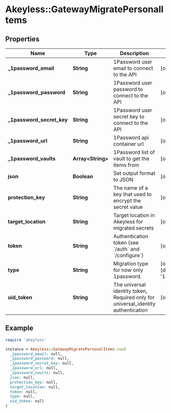 # Akeyless::GatewayMigratePersonalItems

## Properties

| Name | Type | Description | Notes |
| ---- | ---- | ----------- | ----- |
| **_1password_email** | **String** | 1Password user email to connect to the API | [optional] |
| **_1password_password** | **String** | 1Password user password to connect to the API | [optional] |
| **_1password_secret_key** | **String** | 1Password user secret key to connect to the API | [optional] |
| **_1password_url** | **String** | 1Password api container url | [optional] |
| **_1password_vaults** | **Array&lt;String&gt;** | 1Password list of vault to get the items from | [optional] |
| **json** | **Boolean** | Set output format to JSON | [optional] |
| **protection_key** | **String** | The name of a key that used to encrypt the secret value | [optional] |
| **target_location** | **String** | Target location in Akeyless for migrated secrets | [optional] |
| **token** | **String** | Authentication token (see &#x60;/auth&#x60; and &#x60;/configure&#x60;) | [optional] |
| **type** | **String** | Migration type for now only 1password. | [optional][default to &#39;1password&#39;] |
| **uid_token** | **String** | The universal identity token, Required only for universal_identity authentication | [optional] |

## Example

```ruby
require 'akeyless'

instance = Akeyless::GatewayMigratePersonalItems.new(
  _1password_email: null,
  _1password_password: null,
  _1password_secret_key: null,
  _1password_url: null,
  _1password_vaults: null,
  json: null,
  protection_key: null,
  target_location: null,
  token: null,
  type: null,
  uid_token: null
)
```

